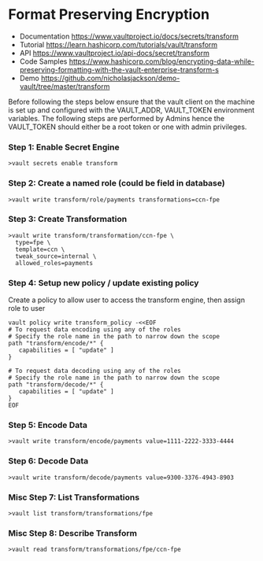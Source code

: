 Format Preserving Encryption
============================

- Documentation <https://www.vaultproject.io/docs/secrets/transform>  
- Tutorial <https://learn.hashicorp.com/tutorials/vault/transform>  
- API <https://www.vaultproject.io/api-docs/secret/transform>
- Code Samples <https://www.hashicorp.com/blog/encrypting-data-while-preserving-formatting-with-the-vault-enterprise-transform-s>  
- Demo <https://github.com/nicholasjackson/demo-vault/tree/master/transform>

Before following the steps below ensure that the vault client on the machine is set up and configured with the VAULT_ADDR, VAULT_TOKEN environment variables. The following steps are performed by Admins hence the VAULT_TOKEN should either be a root token or one with admin privileges.


### Step 1: Enable Secret Engine ###

```
>vault secrets enable transform
```

### Step 2: Create a named role (could be field in database) ###

```
>vault write transform/role/payments transformations=ccn-fpe
```


### Step 3: Create Transformation ###

```
>vault write transform/transformation/ccn-fpe \
  type=fpe \
  template=ccn \
  tweak_source=internal \
  allowed_roles=payments
```

### Step 4: Setup new policy / update existing policy ###
Create a policy to allow user to access the transform engine, then assign role to user
```
vault policy write transform_policy -<<EOF
# To request data encoding using any of the roles
# Specify the role name in the path to narrow down the scope
path "transform/encode/*" {
   capabilities = [ "update" ]
}

# To request data decoding using any of the roles
# Specify the role name in the path to narrow down the scope
path "transform/decode/*" {
   capabilities = [ "update" ]
}
EOF
```


### Step 5: Encode Data ###

```
>vault write transform/encode/payments value=1111-2222-3333-4444
```

### Step 6: Decode Data ###

```
>vault write transform/decode/payments value=9300-3376-4943-8903
```


### Misc Step 7: List Transformations ###
```
>vault list transform/transformations/fpe
```


### Misc Step 8: Describe Transform ###
```
>vault read transform/transformations/fpe/ccn-fpe
```